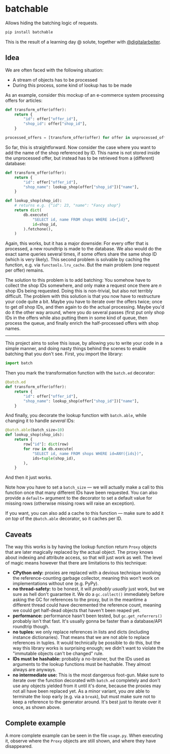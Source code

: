 # batchable

Allows hiding the batching logic of requests.

```bash
pip install batchable
```

This is the result of a learning day @ solute, together with
[@digitalarbeiter](https://github.com/digitalarbeiter).

## Idea

We are often faced with the following situation:

- A stream of objects has to be processed
- During this process, some kind of lookup has to be made

As an example, consider this mockup of an e-commerce system processing offers
for articles:

```python
def transform_offer(offer):
    return {
        "id": offer["offer_id"],
        "shop_id": offer["shop_id"],
    }

processed_offers = [transform_offer(offer) for offer in unprocessed_offers]
```

So far, this is straightforward. Now consider the case where you want to add
the name of the shop referenced by ID. This name is not stored inside the
unprocessed offer, but instead has to be retrieved from a (different) database:

```python
def transform_offer(offer):
    return {
        "id": offer["offer_id"],
        "shop_name": lookup_shop(offer["shop_id"])["name"],
    }

def lookup_shop(shop_id):
    # returns e.g. {"id": 23, "name": "Fancy shop"}
    return dict(
        db.execute(
            "SELECT id, name FROM shops WHERE id={id}",
            id=shop_id,
        ).fetchone(),
    )
```

Again, this works, but it has a major downside: For every offer that is
processed, a new roundtrip is made to the database. We also would do the exact
same queries several times, if some offers share the same shop ID (which is
very likely). This second problem is solvable by caching the function, e.g. via
`functools.lru_cache`. But the main problem (one request per offer) remains.

The solution to this problem is to add batching: You somehow have to collect
the shop IDs somewhere, and only make a request once there are _n_ shop IDs
being requested. Doing this is non-trivial, but also not terribly difficult.
The problem with this solution is that you now have to restructure your code
quite a bit. Maybe you have to iterate over the offers twice; once to get _all_
shop IDs, and then again to do the actual processing. Maybe you'd do it the
other way around, where you do several passes (first put only shop IDs in the
offers while also putting them in some kind of queue, then process the queue,
and finally enrich the half-processed offers with shop names.

------

This project aims to solve this issue, by allowing you to write your code in a
simple manner, and doing nasty things behind the scenes to enable batching that
you don't see. First, you import the library:

```python
import batch
```

Then you mark the transformation function with the `batch.ed` decorator:

```python
@batch.ed
def transform_offer(offer):
    return {
        "id": offer["offer_id"],
        "shop_name": lookup_shop(offer["shop_id"])["name"],
    }
```

And finally, you decorate the lookup function with `batch.able`, while changing
it to handle _several_ IDs:

```python
@batch.able(batch_size=10)
def lookup_shop(shop_ids):
    return {
        row["id"]: dict(row)
        for row in db.execute(
            "SELECT id, name FROM shops WHERE id=ANY({ids})",
            ids=tuple(shop_id),
        ),
    }
```

And then it just works.

Note how you have to set a `batch_size` — we will actually make a call to this
function once that many different IDs have been requested. You can also provide
a `default=` argument to the decorator to set a default value for missing rows
(otherwise missing rows will raise an exception).

If you want, you can also add a cache to this function — make sure to add it
_on top_ of the `@batch.able` decorator, so it caches per ID.


## Caveats

The way this works is by having the lookup function return `Proxy` objects that
are later magically replaced by the actual object. The proxy knows about
indexing and attribute access, so that will just work as well. The level of
magic means however that there are limitations to this technique:

- **CPython only:** proxies are replaced with a devious technique involving the
  reference-counting garbage collector, meaning this won't work on
  implementations without one (e.g. PyPy).
- **no thread-safety:** to be honest, it will _probably usually_ just work, but
  we sure as hell don't guarantee it. We do a `gc.collect()` immediately before
  asking the GC for references to the proxy, but in the meantime a different
  thread could have decremented the reference count, meaning we could get
  half-dead objects that haven't been reaped yet.
- **performance:** performance hasn't been tested, but `gc.get_referrers()`
  probably isn't that fast. It's usually gonna be faster than a database/API
  roundtrip though.
- **no tuples:** we only replace references in lists and dicts (including
  instance dictionaries). That means that we are not able to replace references
  in tuples. It would technically be possible to do this, but the way this
  library works is surprising enough; we didn't want to violate the "immutable
  objects can't be changed" rule.
- **IDs must be hashable:** probably a no-brainer, but the IDs used as
  arguments to the lookup functions must be hashable. They almost always are
  anyways.
- **no intermediate use:** This is the most dangerous foot-gun. Make sure to
  iterate over the function decorated with `batch.ed` completely and don't use
  any objects yielded from it until it's done, because the proxies may not all
  have been replaced yet. As a minor variant, you _are_ able to terminate the
  loop early (e.g. via a `break`), but must make sure not to keep a reference
  to the generator around. It's best just to iterate over it once, as shown
  above.

## Complete example

A more complete example can be seen in the file `usage.py`. When executing it,
observe where the `Proxy` objects are still shown, and where they have
disappeared.
